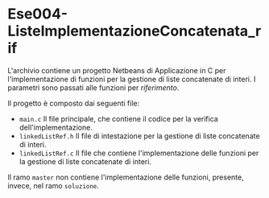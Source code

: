 # Ese004-ListeImplementazioneConcatenata_rif

L'archivio contiene un progetto Netbeans di Applicazione in C per l'implementazione di funzioni per la gestione di liste concatenate di interi. I parametri sono passati alle funzioni per _riferimento_.

Il progetto è composto dai seguenti file:
* `main.c` Il file principale, che contiene il codice per la verifica dell'implementazione.
* `linkedListRef.h` Il file di intestazione per la gestione di liste concatenate di interi.
* `linkedListRef.c` Il file che contiene l'implementazione delle funzioni per la gestione di liste concatenate di interi.

Il ramo `master` non contiene l'implementazione delle funzioni, presente, invece, nel ramo `soluzione`.
